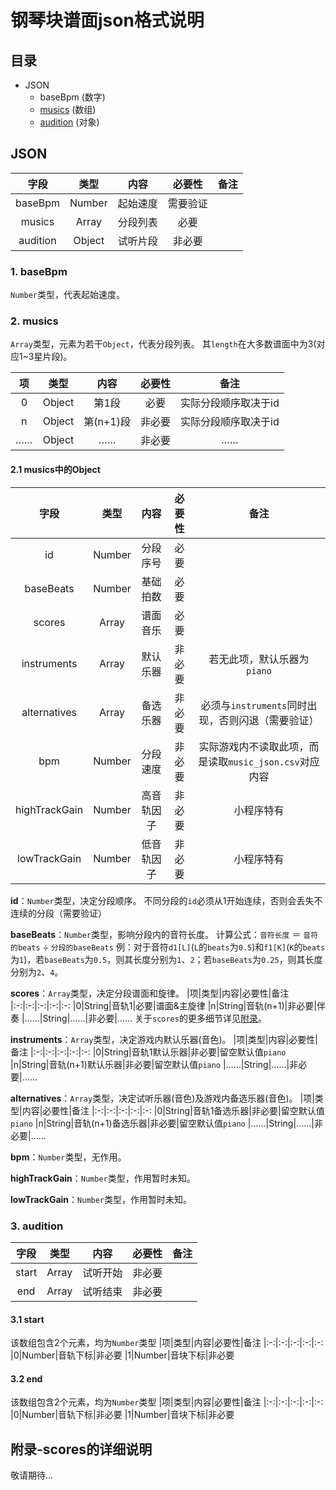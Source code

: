 # 钢琴块谱面json格式说明

## 目录

- JSON
  - baseBpm (数字)
  - [musics](#musics数组) (数组)
  - [audition](#audition对象) (对象)

## JSON

|字段|类型|内容|必要性|备注
|:-:|:-:|:-:|:-:|:-:
|baseBpm|Number|起始速度|需要验证
|musics|Array|分段列表|必要
|audition|Object|试听片段|非必要

### 1. baseBpm

`Number`类型，代表起始速度。

### 2. musics

`Array`类型，元素为若干`Object`，代表分段列表。
其`length`在大多数谱面中为3(对应1~3星片段)。

|项|类型|内容|必要性|备注
|:-:|:-:|:-:|:-:|:-:
|0|Object|第1段|必要|实际分段顺序取决于id
|n|Object|第(n+1)段|非必要|实际分段顺序取决于id
|……|Object|……|非必要|……

#### 2.1 musics中的Object

|字段|类型|内容|必要性|备注
|:-:|:-:|:-:|:-:|:-:
|id|Number|分段序号|必要
|baseBeats|Number|基础拍数|必要
|scores|Array|谱面音乐|必要
|instruments|Array|默认乐器|非必要|若无此项，默认乐器为`piano`
|alternatives|Array|备选乐器|非必要|必须与`instruments`同时出现，否则闪退（需要验证）
|bpm|Number|分段速度|非必要|实际游戏内不读取此项，而是读取`music_json.csv`对应内容
|highTrackGain|Number|高音轨因子|非必要|小程序特有
|lowTrackGain|Number|低音轨因子|非必要|小程序特有

**id**：`Number`类型，决定分段顺序。
不同分段的`id`必须从1开始连续，否则会丢失不连续的分段（需要验证）

**baseBeats**：`Number`类型，影响分段内的音符长度。
计算公式：`音符长度` ＝ `音符的beats` ÷ `分段的baseBeats`
例：对于音符`d1[L]`(`L`的`beats`为`0.5`)和`f1[K]`(`K`的`beats`为`1`)，若`baseBeats`为`0.5`，则其长度分别为`1`、`2`；若`baseBeats`为`0.25`，则其长度分别为`2`、`4`。

**scores**：`Array`类型，决定分段谱面和旋律。
|项|类型|内容|必要性|备注
|:-:|:-:|:-:|:-:|:-:
|0|String|音轨1|必要|谱面&主旋律
|n|String|音轨(n+1)|非必要|伴奏
|……|String|……|非必要|……
关于`scores`的更多细节详见[附录](#附录-scores的详细说明)。

**instruments**：`Array`类型，决定游戏内默认乐器(音色)。
|项|类型|内容|必要性|备注
|:-:|:-:|:-:|:-:|:-:
|0|String|音轨1默认乐器|非必要|留空默认值`piano`
|n|String|音轨(n+1)默认乐器|非必要|留空默认值`piano`
|……|String|……|非必要|……

**alternatives**：`Array`类型，决定试听乐器(音色)及游戏内备选乐器(音色)。
|项|类型|内容|必要性|备注
|:-:|:-:|:-:|:-:|:-:
|0|String|音轨1备选乐器|非必要|留空默认值`piano`
|n|String|音轨(n+1)备选乐器|非必要|留空默认值`piano`
|……|String|……|非必要|……

**bpm**：`Number`类型，无作用。

**highTrackGain**：`Number`类型，作用暂时未知。

**lowTrackGain**：`Number`类型，作用暂时未知。

### 3. audition

|字段|类型|内容|必要性|备注
|:-:|:-:|:-:|:-:|:-:
|start|Array|试听开始|非必要
|end|Array|试听结束|非必要

#### 3.1 start

该数组包含2个元素，均为`Number`类型
|项|类型|内容|必要性|备注
|:-:|:-:|:-:|:-:|:-:
|0|Number|音轨下标|非必要
|1|Number|音块下标|非必要

#### 3.2 end

该数组包含2个元素，均为`Number`类型
|项|类型|内容|必要性|备注
|:-:|:-:|:-:|:-:|:-:
|0|Number|音轨下标|非必要
|1|Number|音块下标|非必要
</details>

## 附录-scores的详细说明

敬请期待...
